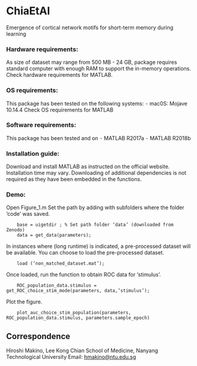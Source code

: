 # ChiaEtAl
Emergence of cortical network motifs for short-term memory during learning

### Hardware requirements:
As size of dataset may range from 500 MB - 24 GB, package requires standard computer with enough RAM to support the in-memory operations.
Check hardware requirements for MATLAB.

### OS requirements:
This package has been tested on the following systems:
	⁃	mac0S: Mojave 10.14.4
Check OS requirements for MATLAB

### Software requirements:
This package has been tested and on
	⁃	MATLAB R2017a
	⁃	MATLAB R2018b

### Installation guide:
Download and install MATLAB as instructed on the official website.
Installation time may vary.
Downloading of additional dependencies is not required as they have been embedded in the functions.

### Demo:
Open Figure_1.m
Set the path by adding with subfolders where the folder ‘code’ was saved.
```
	base = uigetdir ; % Set path folder ‘data’ (downloaded from Zenodo)
	data = get_data(parameters); 
```
In instances where (long runtime) is indicated, a pre-processed dataset will be available. You can choose to load the pre-processed dataset.
```
	load (‘non_matched_dataset.mat’); 
```
Once loaded, run the function to obtain ROC data for ‘stimulus’.
```
	ROC_population_data.stimulus = get_ROC_choice_stim_mode(parameters, data,’stimulus’);
```
Plot the figure.
```
	plot_auc_choice_stim_population(parameters, ROC_population_data.stimulus, parameters.sample_epoch)
```

## Correspondence
Hiroshi Makino, Lee Kong Chian School of Medicine, Nanyang Technological University
Email: hmakino@ntu.edu.sg
